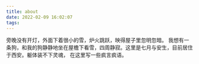 ```yaml
---
title: about
date: 2022-02-09 16:02:07
tags:
---
```

旁晚没有开灯，外面下着很小的雪，炉火跳跃，映得屋子里忽明忽暗。
 我想有一条狗，和我的狗静静地坐在屋檐下看雪，四周静寂。这里是七月与安生，目前居住于⻄安。躯体装不下灵魂， 在这里写一些疯言疯语。
